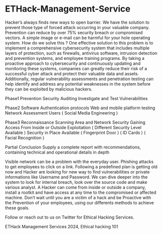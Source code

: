 # ETHack-Management-Service


Hacker’s always finds new ways to open barrier. We have the solution to prevent those type of forced attack occurring in your valuable company. Prevention can reduce by over 75% security breach or compromised vectors. A simple image or e-mail can be harmful for your hole operating system. How do we solve this ? One effective solution to this problem is to implement a comprehensive cybersecurity system that includes multiple layers of protection, such as firewalls, antivirus software, intrusion detection and prevention systems, and employee training programs. By taking a proactive approach to cybersecurity and continuously updating and monitoring these systems, companies can greatly reduce their risk of a successful cyber attack and protect their valuable data and assets. Additionally, regular vulnerability assessments and penetration testing can help identify and address any potential weaknesses in the system before they can be exploited by malicious hackers.

Phase1
Prevention Security Auditing Investigate and Test Vulnerabilities

Phase2
Software Authentication protocols Web and mobile platform testing Network Assessment Users ( Social Media Engineering )

Phase3
Reconnaissance Scanning Area and Network Security Gaining Access From Inside or Outside Exploitation ( Different Security Level Available ) Security in Place Available ( Fingerprint Door ) ( ID Cards ) ( Facial Recognition )

Partial Conclusion
Supply a complete report with recommendations, containing technical and operational details in depth

Visible network can be a problem with the everyday user. Phishing attacks to get employees to click on a link. Following a predefined plan is getting old now and Hacker are looking for new way to find vulnerabilities or private informations like Username and Password. We can dive deeper into the system to look for internal breach, look over the source code and make various analyst. A Hacker can come from inside or outside a company, install a rootkit and have access at any time to the compromised or affected machine. Don’t wait until you are a victim of a hack and be Proactive with the Prevention of your employees, using our differents methods to achieve these goals.

Follow or reach out to us on Twitter for Ethical Hacking Services.

ETHack Management Services 2024, Ethical hacking 101
